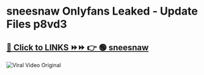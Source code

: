 
 # sneesnaw Onlyfans Leaked - Update Files p8vd3

## <h2><a href="https://clipsfans.com/sneesnaw&ref=git">🔗 Click to LINKS ⏩⏩ 👉 🟢 sneesnaw </a></h2>

<a href="https://clipsfans.com/sneesnaw&ref=git" rel="nofollow" data-target="animated-image.originalLink"><img src="https://i.ibb.co.com/xMMVF88/686577567.gif" alt="Viral Video Original" style="max-width: 100%; display: inline-block;" data-target="animated-image.originalImage"></a>

